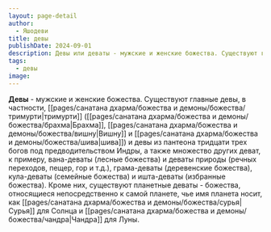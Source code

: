 ```yaml
---
layout: page-detail
author:
  - Яшодеви
title: девы
publishDate: 2024-09-01
description: Девы или деваты - мужские и женские божества. Существуют главные девы, в частности, тримурти (Брахма, Вишну и Шива) и девы из пантеона тридцати трех богов под предводительством Индры, а также множество других деват.
tags:
  - девы
image:
---
```

**Девы** - мужские и женские божества. Существуют главные девы, в частности, [[pages/санатана дхарма/божества и демоны/божества/тримурти|тримурти]] ([[pages/санатана дхарма/божества и демоны/божества/брахма|Брахма]], [[pages/санатана дхарма/божества и демоны/божества/вишну|Вишну]] и [[pages/санатана дхарма/божества и демоны/божества/шива|шива]]) и девы из пантеона тридцати трех богов под предводительством Индры, а также множество других деват, к примеру, вана-деваты (лесные божества) и деваты природы (речных переходов, пещер, гор и т.д.), грама-деваты (деревенские божества), кула-деваты (семейные божества) и ишта-деваты (избранные божества). Кроме них, существуют планетные деваты - божества, относящиеся непосредственно к самой планете, чье имя планета носит, как [[pages/санатана дхарма/божества и демоны/божества/сурья|Сурья]] для Солнца и [[pages/санатана дхарма/божества и демоны/божества/чандра|Чандра]] для Луны.

